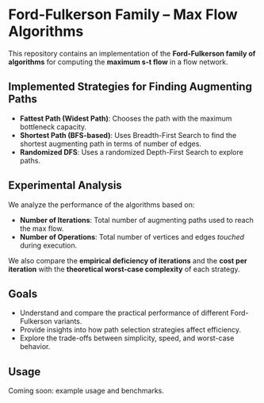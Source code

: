 # Ford-Fulkerson Family – Max Flow Algorithms

This repository contains an implementation of the **Ford-Fulkerson family of algorithms** for computing the **maximum s-t flow** in a flow network.

## Implemented Strategies for Finding Augmenting Paths

- **Fattest Path (Widest Path)**: Chooses the path with the maximum bottleneck capacity.
- **Shortest Path (BFS-based)**: Uses Breadth-First Search to find the shortest augmenting path in terms of number of edges.
- **Randomized DFS**: Uses a randomized Depth-First Search to explore paths.

## Experimental Analysis

We analyze the performance of the algorithms based on:

- **Number of Iterations**: Total number of augmenting paths used to reach the max flow.
- **Number of Operations**: Total number of vertices and edges *touched* during execution.

We also compare the **empirical deficiency of iterations** and the **cost per iteration** with the **theoretical worst-case complexity** of each strategy.

## Goals

- Understand and compare the practical performance of different Ford-Fulkerson variants.
- Provide insights into how path selection strategies affect efficiency.
- Explore the trade-offs between simplicity, speed, and worst-case behavior.

## Usage

Coming soon: example usage and benchmarks.
